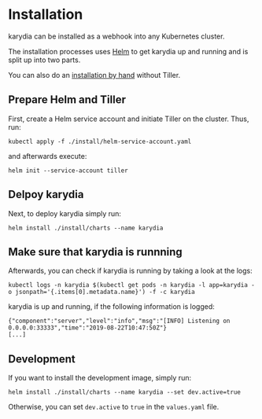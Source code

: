# Installation
karydia can be installed as a webhook into any Kubernetes cluster.

The installation processes uses [Helm](https://github.com/helm/helm) to get karydia up and running and is split up into two parts.

You can also do an [installation by hand](../docs/manualInstallation.md) without Tiller.

## Prepare Helm and Tiller
First, create a Helm service account and initiate Tiller on the cluster. Thus, run:
```
kubectl apply -f ./install/helm-service-account.yaml
```
and afterwards execute:
```
helm init --service-account tiller
```

## Delpoy karydia
Next, to deploy karydia simply run:
```
helm install ./install/charts --name karydia
```

## Make sure that karydia is runnning
Afterwards, you can check if karydia is running by taking a look at the logs:
```
kubectl logs -n karydia $(kubectl get pods -n karydia -l app=karydia -o jsonpath='{.items[0].metadata.name}') -f -c karydia
```

karydia is up and running, if the following information is logged:
```
{"component":"server","level":"info","msg":"[INFO] Listening on 0.0.0.0:33333","time":"2019-08-22T10:47:50Z"}
[...]
```

## Development
If you want to install the development image, simply run:
```
helm install ./install/charts --name karydia --set dev.active=true
```
Otherwise, you can set `dev.active` to `true` in the `values.yaml` file.
